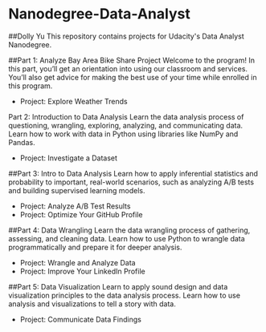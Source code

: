 # Nanodegree-Data-Analyst

##Dolly Yu
This repository contains projects for Udacity's Data Analyst Nanodegree.

##Part 1: Analyze Bay Area Bike Share Project
Welcome to the program! In this part, you’ll get an orientation into using our classroom and services. You’ll also get advice for making the best use of your time while enrolled in this program.

- Project: Explore Weather Trends

Part 2: Introduction to Data Analysis
Learn the data analysis process of questioning, wrangling, exploring, analyzing, and communicating data. Learn how to work with data in Python using libraries like NumPy and Pandas.

- Project: Investigate a Dataset

##Part 3: Intro to Data Analysis
Learn how to apply inferential statistics and probability to important, real-world scenarios, such as analyzing A/B tests and building supervised learning models.

- Project: Analyze A/B Test Results
- Project: Optimize Your GitHub Profile

##Part 4: Data Wrangling
Learn the data wrangling process of gathering, assessing, and cleaning data. Learn how to use Python to wrangle data programmatically and prepare it for deeper analysis.

- Project: Wrangle and Analyze Data
- Project: Improve Your LinkedIn Profile

##Part 5: Data Visualization
Learn to apply sound design and data visualization principles to the data analysis process. Learn how to use analysis and visualizations to tell a story with data.

- Project: Communicate Data Findings
